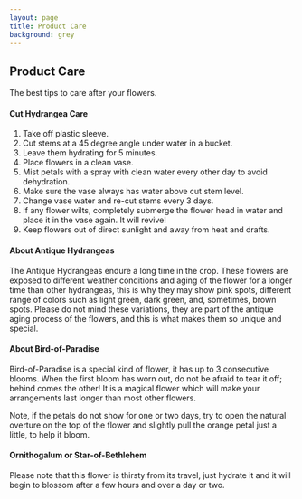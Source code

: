 ```yaml
---
layout: page
title: Product Care
background: grey
---
```


<div class="col-lg-12 text-center">
	<h2 class="section-heading text-uppercase">Product Care</h2>
</div>

The best tips to care after your flowers.

####  Cut Hydrangea Care
1. Take off plastic sleeve.
2. Cut stems at a 45 degree angle under water in a bucket.
3. Leave them hydrating for 5 minutes.
4. Place flowers in a clean vase.
5. Mist petals with a spray with clean water every other day to avoid dehydration.
6. Make sure the vase always has water above cut stem level.
7. Change vase water and re-cut stems every 3 days.
8. If any flower wilts, completely submerge the flower head in water and place it in the vase again. It will revive!
9. Keep flowers out of direct sunlight and away from heat and drafts.

####  About Antique Hydrangeas

The Antique Hydrangeas endure a long time in the crop. These flowers are exposed to different weather conditions and aging of the flower for a longer time than other hydrangeas, this is why they may show pink spots, different range of colors such as light green, dark green, and, sometimes, brown spots. Please do not mind these variations, they are part of the antique aging process of the flowers, and this is what makes them so unique and special.

####  About Bird-of-Paradise
Bird-of-Paradise is a special kind of flower, it has up to 3 consecutive blooms. When the first bloom has worn out, do not be afraid to tear it off; behind comes the other! It is a magical flower which will make your arrangements last longer than most other flowers.

Note, if the petals do not show for one or two days, try to open the natural overture on the top of the flower and slightly pull the orange petal just a little, to help it bloom.

####  Ornithogalum or Star-of-Bethlehem

Please note that this flower is thirsty from its travel, just hydrate it and it will begin to blossom after a few hours and over a day or two.